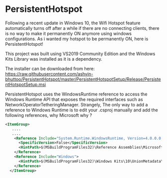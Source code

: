 # PersistentHotspot
Following a recent update in Windows 10, the Wifi Hotspot feature automatically turns off after a while if there are no connecting clients, there is no way to make it permanently ON anymore using windows configurations. As i wanted my hotspot to be permanently ON, here is PersistentHotspot! 

This project was built using VS2019 Community Edition and the Windows Kits Library was installed as it is a dependency.

The installer can be downloaded from here:
https://raw.githubusercontent.com/ashvin-bhuttoo/PersistentHotspot/master/PersistentHotspotSetup/Release/PersistentHotspotSetup.msi

PersistentHotspot uses the WindowsRuntime reference to access the Windows Runtime API that exposes the required interfaces such as NetworkOperatorTetheringManager.
Strangely, The only way to add a reference to Windows Runtime is to edit your .csproj manually and add the following references, why Microsoft why ?

```xml
<ItemGroup>
   ....
   ....
	<Reference Include="System.Runtime.WindowsRuntime, Version=4.0.0.0, Culture=neutral, PublicKeyToken=b77a5c561934e089, processorArchitecture=MSIL">
	  <SpecificVersion>False</SpecificVersion>
	  <HintPath>$(MSBuildProgramFiles32)\Reference Assemblies\Microsoft\Framework\.NETCore\v4.5\System.Runtime.WindowsRuntime.dll</HintPath>
	</Reference>
	<Reference Include="Windows">
	  <HintPath>$(MSBuildProgramFiles32)\Windows Kits\10\UnionMetadata\10.0.17763.0\Windows.winmd</HintPath>
	</Reference>
  </ItemGroup>
```
